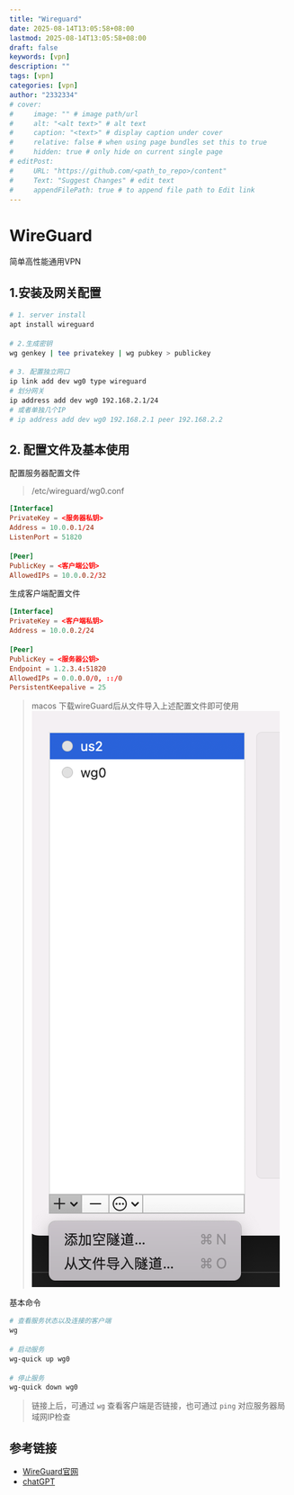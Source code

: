 ```yaml
---
title: "Wireguard"
date: 2025-08-14T13:05:58+08:00
lastmod: 2025-08-14T13:05:58+08:00
draft: false
keywords: [vpn]
description: ""
tags: [vpn]
categories: [vpn]
author: "2332334"
# cover:
#     image: "" # image path/url
#     alt: "<alt text>" # alt text
#     caption: "<text>" # display caption under cover
#     relative: false # when using page bundles set this to true
#     hidden: true # only hide on current single page
# editPost:
#     URL: "https://github.com/<path_to_repo>/content"
#     Text: "Suggest Changes" # edit text
#     appendFilePath: true # to append file path to Edit link
---
```


# WireGuard

简单高性能通用VPN
<!--more-->

## 1.安装及网关配置

```bash
# 1. server install
apt install wireguard

# 2.生成密钥
wg genkey | tee privatekey | wg pubkey > publickey

# 3. 配置独立网口
ip link add dev wg0 type wireguard
# 划分网关
ip address add dev wg0 192.168.2.1/24
# 或者单独几个IP
# ip address add dev wg0 192.168.2.1 peer 192.168.2.2
```

## 2. 配置文件及基本使用

配置服务器配置文件
> /etc/wireguard/wg0.conf

```conf
[Interface]
PrivateKey = <服务器私钥>
Address = 10.0.0.1/24
ListenPort = 51820

[Peer]
PublicKey = <客户端公钥>
AllowedIPs = 10.0.0.2/32
```

生成客户端配置文件

```conf
[Interface]
PrivateKey = <客户端私钥>
Address = 10.0.0.2/24

[Peer]
PublicKey = <服务器公钥>
Endpoint = 1.2.3.4:51820
AllowedIPs = 0.0.0.0/0, ::/0
PersistentKeepalive = 25
```
> macos 下载wireGuard后从文件导入上述配置文件即可使用
![alt text](image.png)

基本命令

```bash
# 查看服务状态以及连接的客户端
wg

# 启动服务
wg-quick up wg0

# 停止服务
wg-quick down wg0
```

> 链接上后，可通过 `wg` 查看客户端是否链接，也可通过 `ping` 对应服务器局域网IP检查

## 参考链接

+ [WireGuard官网](https://www.wireguard.com/quickstart/)
+ [chatGPT](https://chatgpt.com/)